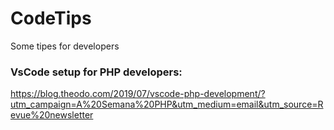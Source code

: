 # CodeTips
Some tipes for developers

### VsCode setup for PHP developers:
https://blog.theodo.com/2019/07/vscode-php-development/?utm_campaign=A%20Semana%20PHP&utm_medium=email&utm_source=Revue%20newsletter
